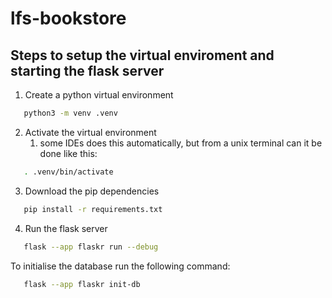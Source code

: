 # lfs-bookstore

## Steps to setup the virtual enviroment and starting the flask server

1. Create a python virtual environment
```zsh
   python3 -m venv .venv
```
2. Activate the virtual environment
   1. some IDEs does this automatically, but from a unix terminal can it be done like this:
```zsh
   . .venv/bin/activate
```
3. Download the pip dependencies
```zsh
   pip install -r requirements.txt
```
4. Run the flask server
```zsh
   flask --app flaskr run --debug
```

To initialise the database run the following command:
```zsh
   flask --app flaskr init-db
```